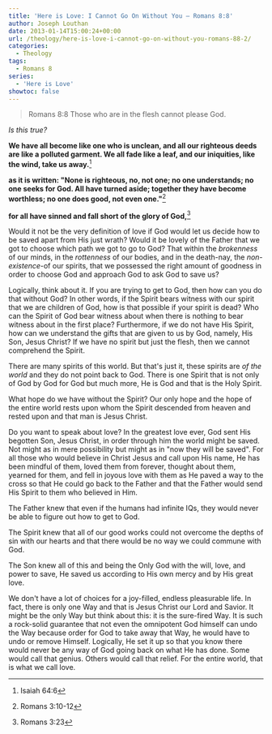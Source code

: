 ```yaml
---
title: 'Here is Love: I Cannot Go On Without You – Romans 8:8'
author: Joseph Louthan
date: 2013-01-14T15:00:24+00:00
url: /theology/here-is-love-i-cannot-go-on-without-you-romans-88-2/
categories:
  - Theology
tags:
  - Romans 8
series:
  - 'Here is Love'
showtoc: false
---
```

> Romans 8:8 Those who are in the flesh cannot please God.

_Is this true?_

**We have all become like one who is unclean, 
and all our righteous deeds are like a polluted garment. 
We all fade like a leaf, 
and our iniquities, like the wind, take us away.**[^1]

**as it is written: 
"None is righteous, no, not one; 
no one understands; 
no one seeks for God. 
All have turned aside; 
together they have become worthless; 
no one does good, 
not even one."**[^2]

**for all have sinned and fall short of the glory of God,**[^3]

Would it not be the very definition of love if God would let us decide how to be saved apart from His just wrath? Would it be lovely of the Father that we got to choose which path we got to go to God? That within the _brokenness_ of our minds, in the _rottenness_ of our bodies, and in the death-nay, the _non-existence_-of our spirits, that we possessed the right amount of goodness in order to choose God and approach God to ask God to save us?

Logically, think about it. If you are trying to get to God, then how can you do that without God? In other words, if the Spirit bears witness with our spirit that we are children of God, how is that possible if your spirit is dead? Who can the Spirit of God bear witness about when there is nothing to bear witness about in the first place? Furthermore, if we do not have His Spirit, how can we understand the gifts that are given to us by God, namely, His Son, Jesus Christ? If we have no spirit but just the flesh, then we cannot comprehend the Spirit.

There are many spirits of this world. But that's just it, these spirits are _of the world_ and they do not point back to God. There is one Spirit that is not only of God by God for God but much more, He is God and that is the Holy Spirit.

What hope do we have without the Spirit? Our only hope and the hope of the entire world rests upon whom the Spirit descended from heaven and rested upon and that man is Jesus Christ.

Do you want to speak about love? In the greatest love ever, God sent His begotten Son, Jesus Christ, in order through him the world might be saved. Not might as in mere possibility but might as in "now they will be saved". For all those who would believe in Christ Jesus and call upon His name, He has been mindful of them, loved them from forever, thought about them, yearned for them, and fell in joyous love with them as He paved a way to the cross so that He could go back to the Father and that the Father would send His Spirit to them who believed in Him.

The Father knew that even if the humans had infinite IQs, they would never be able to figure out how to get to God.

The Spirit knew that all of our good works could not overcome the depths of sin with our hearts and that there would be no way we could commune with God.

The Son knew all of this and being the Only God with the will, love, and power to save, He saved us according to His own mercy and by His great love.

We don't have a lot of choices for a joy-filled, endless pleasurable life. In fact, there is only one Way and that is Jesus Christ our Lord and Savior. It might be the only Way but think about this: it is the sure-fired Way. It is such a rock-solid guarantee that not even the omnipotent God himself can undo the Way because order for God to take away that Way, he would have to undo or remove Himself. Logically, He set it up so that you know there would never be any way of God going back on what He has done. Some would call that genius. Others would call that relief. For the entire world, that is what we call love.

[^1]: Isaiah 64:6
[^2]: Romans 3:10-12
[^3]: Romans 3:23

